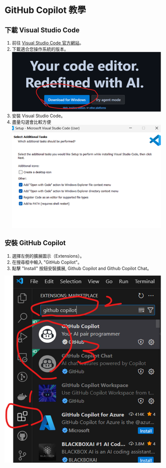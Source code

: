 # GitHub Copilot 教學


## 下載 Visual Studio Code
1. 前往 [Visual Studio Code 官方網站](https://code.visualstudio.com/
)。
2. 下載適合您操作系統的版本。
![下載](image.png)
3. 安裝 Visual Studio Code。
4. 盡量勾選會比較方便
![alt text](image-1.png)

## 安裝 GitHub Copilot
1. 選擇左側的擴展圖示（Extensions）。
2. 在搜尋框中輸入 "GitHub Copilot"。
3. 點擊 "Install" 按鈕安裝擴展, Github Copilot and Github Copilot Chat。

![alt text](image-2.png)